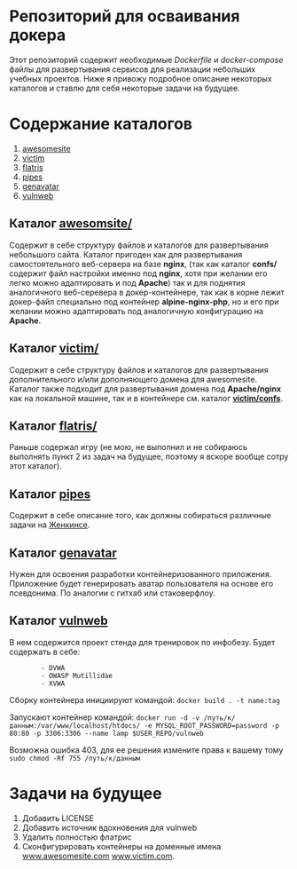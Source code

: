 # Репозиторий для осваивания докера

Этот репозиторий содержит необходимые *Dockerfile* и *docker-compose* файлы для 
развертывания сервисов для реализации небольших учебных проектов.
Ниже я привожу подробное описание некоторых каталогов и ставлю для себя некоторые задачи на будущее.

# Содержание каталогов

1. [awesomesite](https://github.com/Panikowsky-M/docker/tree/master/ymxb)
2. [victim](https://github.com/Panikowsky-M/docker/tree/master/btnc)
3. [flatris](https://github.com/Panikowsky-M/docker/tree/master/flatris)
4. [pipes](https://github.com/Panikowsky-M/docker/tree/master/pipes)
5. [genavatar](https://github.com/Panikowsky-M/docker/tree/master/genavatar)
6. [vulnweb](https://github.com/Panikowsky-M/docker/tree/master/vulnweb)

## Каталог [**awesomsite/**](https://github.com/Panikowsky-M/docker/tree/master/ymxb)

Содержит в себе структуру файлов и каталогов для развертывания небольшого сайта.
Каталог пригоден как для развертывания самостоятельного веб-сервера на базе **nginx**,
(так как каталог **confs/** содержит файл настройки именно под **nginx**, хотя при желании
его легко можно адаптировать и под **Apache**) так и для поднятия аналогичного веб-серевера
в докер-контейнере, так как в корне лежит докер-файл специально под контейнер **alpine-nginx-php**, 
но и его при желании можно адаптировать под аналогичную конфигурацию на **Apache**.

## Каталог [**victim/**](https://github.com/Panikowsky-M/docker/tree/master/btnc)

Содержит в себе структуру файлов и каталогов для развертывания дополнительного и/или дополняющего
домена для awesomesite.
Каталог также подходит для развертывания домена под **Apache/nginx** как на локальной машине, так
и в контейнере см. каталог [**victim/confs**](https://github.com/Panikowsky-M/docker/tree/master/victim/confs).

## Каталог [**flatris/**](https://github.com/Panikowsky-M/docker/tree/master/flatris)
Раньше содержал игру (не мою, не выполнил и не собираюсь выполнять пункт 2 из задач на будущее,
поэтому я вскоре вообще сотру этот каталог).

## Каталог [**pipes**](https://github.com/Panikowsky-M/docker/tree/master/pipes)

Содержит в себе описание того, как должны собираться различные задачи на [Женкинсе](https://www.jenkins.io/).

## Каталог [**genavatar**](https://github.com/Panikowsky-M/docker/tree/master/genavatar)

Нужен для освоения разработки контейнеризованного приложения.
Приложение будет генерировать аватар пользователя на основе его псевдонима.
По аналогии с гитхаб или стаковерфлоу.

## Каталог [**vulnweb**](https://github.com/Panikowsky-M/docker/tree/master/vulnweb)

В нем содержится проект стенда для тренировок по инфобезу.
Будет содержать в себе:

			- DVWA
			- OWASP Mutillidae
		 	- XVWA

Сборку контейнера инициируют командой:
				      ```
				      docker build . -t name:tag
				      ```

Запускают контейнер командой:
		          ```
                          docker run -d -v /путь/к/данным:/var/www/localhost/htdocs/ -e MYSQL_ROOT_PASSWORD=password -p 80:80 -p 3306:3306 --name lamp $USER_REPO/vulnweb
                          ```

Возможна ошибка 403, для ее решения измените права к вашему тому
	```
	sudo chmod -Rf 755 /путь/к/данным
	```

# Задачи на будущее

1. Добавить LICENSE
2. Добавить источник вдохновения для vulnweb
3. Удалить полностью флатрис
4. Сконфигурировать контейнеры на доменные имена www.awesomesite.com www.victim.com.
